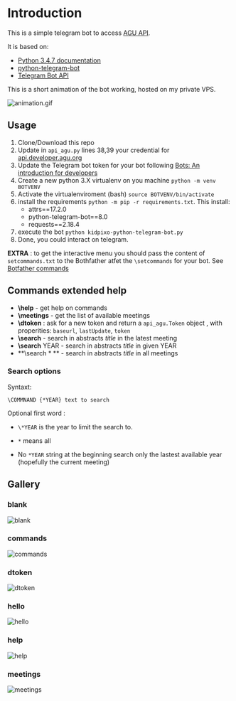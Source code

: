# Introduction


This is a simple telegram bot to access [AGU API](https://api.developer.agu.org:8443/swagger-ui.html).

It is based on:

- [Python 3.4.7 documentation](https://docs.python.org/3.4/)
- [python-telegram-bot](https://github.com/python-telegram-bot/python-telegram-bot)
- [Telegram Bot API](https://core.telegram.org/bots/api)

This is a short animation of the bot working, hosted on my private VPS.

![animation.gif](images/animation.gif)


## Usage

1. Clone/Download this repo
2. Update in `api_agu.py` lines 38,39 your credential for [api.developer.agu.org](http://api.developer.agu.org/)
3. Update the Telegram bot token for your bot following [Bots: An introduction for developers](https://core.telegram.org/bots#creating-a-new-bot) 
4. Create a new python 3.X virtualenv on you machine `python -m venv BOTVENV`
5. Activate the virtualenviroment (bash) `source BOTVENV/bin/activate`
6. install the requirements `python -m pip -r requirements.txt`. This install:
    - attrs==17.2.0
    - python-telegram-bot==8.0
    - requests==2.18.4
7. execute the bot `python kidpixo-python-telegram-bot.py`
8. Done, you could interact on telegram.

**EXTRA** : to get the interactive menu you should pass the content of `setcommands.txt` to the Bothfather atfet the `\setcommands` for your bot. See [Botfather commands](https://core.telegram.org/bots#botfather-commands)

## Commands extended help

- **\\help** - get help on commands
- **\\meetings** - get the list of available meetings
- **\\dtoken** : ask for a new token and return a `api_agu.Token` object , with properities: `baseurl`, `lastUpdate`, `token`
- **\\search** - search in abstracts _title_ in the latest meeting
- **\\search** YEAR - search in abstracts _title_ in given YEAR
- **\\search \* ** - search in abstracts _title_ in all meetings

### Search options

Syntaxt:

```
\COMMNAND {*YEAR} text to search
```

Optional first word :

- `\*YEAR` is the year to limit the search to.

- `*` means all

- No `*YEAR` string at the beginning search only the lastest available year (hopefully the current meeting)



## Gallery

### blank
![blank](images/blank.jpg)

### commands
![commands](images/commands.jpg)

### dtoken
![dtoken](images/dtoken.jpg)

### hello
![hello](images/hello.jpg)

### help
![help](images/help.jpg)

### meetings
![meetings](images/meetings.jpg)

